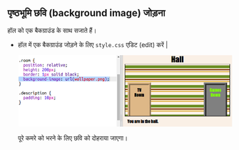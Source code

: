## पृष्ठभूमि छवि (background image) जोड़ना

हॉल को एक बैकग्राउंड के साथ सजाते हैं।

+ हॉल में एक बैकग्राउंड जोड़ने के लिए `style.css` एडिट (edit) करें |
    
    ![स्क्रीनशॉट](images/rooms-hall-decorated.png)
    
    पूरे कमरे को भरने के लिए छवि को दोहराया जाएगा।